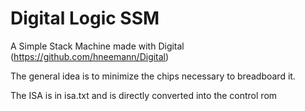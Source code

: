 # Digital Logic SSM
 A Simple Stack Machine made with Digital (https://github.com/hneemann/Digital)  
  
The general idea is to minimize the chips necessary to breadboard it.  
  
The ISA is in isa.txt and is directly converted into the control rom